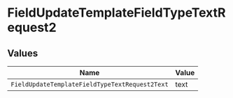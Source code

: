 # FieldUpdateTemplateFieldTypeTextRequest2


## Values

| Name                                           | Value                                          |
| ---------------------------------------------- | ---------------------------------------------- |
| `FieldUpdateTemplateFieldTypeTextRequest2Text` | text                                           |